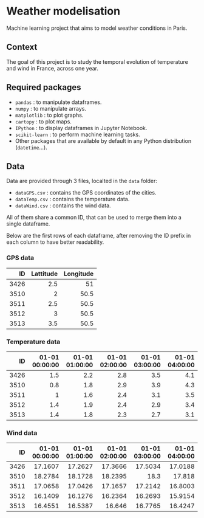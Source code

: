 # Weather modelisation
Machine learning project that aims to model weather conditions in Paris.

## Context

The goal of this project is to study 
the temporal evolution of temperature and wind in France, across one year.

## Required packages
- `pandas` : to manipulate dataframes.
- `numpy` : to manipulate arrays.
- `matplotlib` : to plot graphs.
- `cartopy` : to plot maps.
- `IPython` : to display dataframes in Jupyter Notebook.
- `scikit-learn` : to perform machine learning tasks.
- Other packages that are available by default in any Python distribution (`datetime`...).

## Data
Data are provided through 3 files, localted in the `data` folder:
- `dataGPS.csv` : contains the GPS coordinates of the cities.
- `dataTemp.csv` : contains the temperature data.
- `dataWind.csv` : contains the wind data.

All of them share a common ID, that can be used to merge them into a single dataframe.

Below are the first rows of each dataframe, after removing the ID prefix in each column to have better readability.
### GPS data
|   ID |   Lattitude |   Longitude |
|-----:|------------:|------------:|
| 3426 |         2.5 |        51   |
| 3510 |         2   |        50.5 |
| 3511 |         2.5 |        50.5 |
| 3512 |         3   |        50.5 |
| 3513 |         3.5 |        50.5 |
### Temperature data
|   ID |   01-01 00:00:00 |   01-01 01:00:00 |   01-01 02:00:00 |   01-01 03:00:00 |   01-01 04:00:00 |
|-----:|----------------------:|----------------------:|----------------------:|----------------------:|----------------------:|
| 3426 |                   1.5 |                   2.2 |                   2.8 |                   3.5 |                   4.1 |
| 3510 |                   0.8 |                   1.8 |                   2.9 |                   3.9 |                   4.3 |
| 3511 |                   1   |                   1.6 |                   2.4 |                   3.1 |                   3.5 |
| 3512 |                   1.4 |                   1.9 |                   2.4 |                   2.9 |                   3.4 |
| 3513 |                   1.4 |                   1.8 |                   2.3 |                   2.7 |                   3.1 |
### Wind data
|   ID |   01-01 00:00:00 |   01-01 01:00:00 |   01-01 02:00:00 |   01-01 03:00:00 |   01-01 04:00:00 |
|-----:|----------------------:|----------------------:|----------------------:|----------------------:|----------------------:|
| 3426 |               17.1607 |               17.2627 |               17.3666 |               17.5034 |               17.0188 |
| 3510 |               18.2784 |               18.1728 |               18.2395 |               18.3    |               17.818  |
| 3511 |               17.0658 |               17.0426 |               17.1657 |               17.2142 |               16.8003 |
| 3512 |               16.1409 |               16.1276 |               16.2364 |               16.2693 |               15.9154 |
| 3513 |               16.4551 |               16.5387 |               16.646  |               16.7765 |               16.4247 |